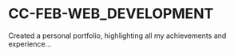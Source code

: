 # CC-FEB-WEB_DEVELOPMENT

Created a personal portfolio, highlighting all my achievements and experience...
